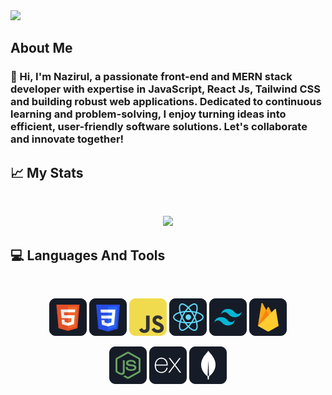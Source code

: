 <image src="https://github.com/imnazirul/imnazirul/blob/main/images/banner.png">

## About Me

### 👋 Hi, I'm Nazirul, a passionate front-end and MERN stack developer with expertise in JavaScript, React Js, Tailwind CSS and building robust web applications. Dedicated to continuous learning and problem-solving, I enjoy turning ideas into efficient, user-friendly software solutions. Let's collaborate and innovate together!

## :chart_with_upwards_trend: My Stats

<br />
<p align="center">
  <img width="60%" src="https://github-readme-streak-stats.herokuapp.com?user=imnazirul&theme=react&hide_border=true&background=0D1117&stroke=0D1117&fire=FF1CF7&sideLabels=00F0FF&currStreakNum=FF1CF7&ring=FF1CF7&currStreakLabel=FF1CF7&sideNums=00F0FF" />
</p>

## :computer: Languages And Tools

<br>
<p align="center">
<img src="https://github.com/imnazirul/imnazirul/blob/main/images/icons/HTML.png"/>
<img src="https://github.com/imnazirul/imnazirul/blob/main/images/icons/css.png"/>
<img src="https://github.com/imnazirul/imnazirul/blob/main/images/icons/JavaScript.png"/>
<img src="https://github.com/imnazirul/imnazirul/blob/main/images/icons/react.png"/>

<img src="https://github.com/imnazirul/imnazirul/blob/main/images/icons/tailwind.png"/>

<img src="https://github.com/imnazirul/imnazirul/blob/main/images/icons/firebase.png"/>

</p>
<p align="center">
<img src="https://github.com/imnazirul/imnazirul/blob/main/images/icons/node.png"/>
<img src="https://github.com/imnazirul/imnazirul/blob/main/images/icons/express.png"/>
<img src="https://github.com/imnazirul/imnazirul/blob/main/images/icons/mongo.png"/>
</p><br/>
